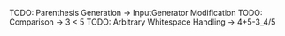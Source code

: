 TODO: Parenthesis Generation -> InputGenerator Modification
TODO: Comparison -> 3 < 5
TODO: Arbitrary Whitespace Handling -> 4+5-3_4/5

